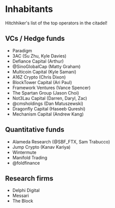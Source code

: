 # Inhabitants

Hitchhiker's list of the top operators in the citadel!

## VCs / Hedge funds
- Paradigm
- 3AC (Su Zhu, Kyle Davies)
- Defiance Capital (Arthur)
- @SinoGlobalCap (Matty Graham)
- Multicoin Capital (Kyle Samani)
- A16Z Crypto (Chris Dixon)
- BlockTower Capital (Ari Paul)
- Framework Ventures (Vance Spencer)
- The Spartan Group (Jason Choi)
- Not3Lau Capital (Darren, Daryl, Zac)
- @cmsholdings (Dan Matuszewski)
- Dragonfly Capital (Haseeb Qureshi)
- Mechanism Capital (Andrew Kang)

## Quantitative funds
- Alameda Research (@SBF_FTX, Sam Trabucco)
- Jump Crypto (Kanav Kariya)
- Wintermute
- Manifold Trading
- @foldfinance

## Research firms
- Delphi Digital
- Messari
- The Block
